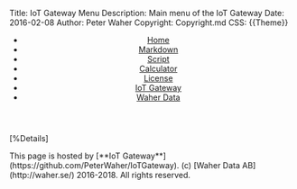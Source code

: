 ﻿Title: IoT Gateway Menu
Description: Main menu of the IoT Gateway
Date: 2016-02-08
Author: Peter Waher
Copyright: Copyright.md
CSS: {{Theme}}

<header>
<nav>

* [Home](/Index.md)
* [Markdown](/Markdown.md)
* [Script](/Script.md)
* [Calculator](/Calculator.md)
* [License](/Copyright.md)
* [IoT Gateway](https://github.com/PeterWaher/IoTGateway)
* [Waher Data](http://waher.se/)

</nav>
</header>
<main>

[%Details]

</main>
<footer>
<span>
This page is hosted by [**IoT Gateway**](https://github.com/PeterWaher/IoTGateway). (c) [Waher Data AB](http://waher.se/) 2016-2018. All rights reserved.
</span>
</footer>
